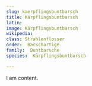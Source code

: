 ```yaml
---
slug: kaerpflingsbuntbarsch
title: Kärpflingsbuntbarsch
latin:
image: Kärpflingsbuntbarsch
wikipedia: 
class: Strahlenflosser
order:  Barschartige
family:  Buntbarsche
species:  Kärpflingsbuntbarsch

---
```


I am content.
